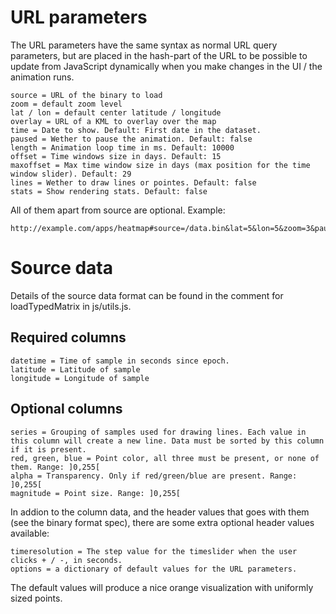 # URL parameters

The URL parameters have the same syntax as normal URL query parameters, but are placed in the hash-part of the URL to be possible to update from JavaScript dynamically when you make changes in the UI / the animation runs.

    source = URL of the binary to load
    zoom = default zoom level
    lat / lon = default center latitude / longitude
    overlay = URL of a KML to overlay over the map
    time = Date to show. Default: First date in the dataset.
    paused = Wether to pause the animation. Default: false
    length = Animation loop time in ms. Default: 10000
    offset = Time windows size in days. Default: 15
    maxoffset = Max time window size in days (max position for the time window slider). Default: 29
    lines = Wether to draw lines or pointes. Default: false
    stats = Show rendering stats. Default: false

All of them apart from source are optional. Example:

    http://example.com/apps/heatmap#source=/data.bin&lat=5&lon=5&zoom=3&paused=true


# Source data
Details of the source data format can be found in the comment for
loadTypedMatrix in js/utils.js.

## Required columns

    datetime = Time of sample in seconds since epoch.
    latitude = Latitude of sample
    longitude = Longitude of sample

## Optional columns

    series = Grouping of samples used for drawing lines. Each value in this column will create a new line. Data must be sorted by this column if it is present.
    red, green, blue = Point color, all three must be present, or none of them. Range: ]0,255[
    alpha = Transparency. Only if red/green/blue are present. Range: ]0,255[
    magnitude = Point size. Range: ]0,255[

In addion to the column data, and the header values that goes with
them (see the binary format spec), there are some extra optional
header values available:

    timeresolution = The step value for the timeslider when the user clicks + / -, in seconds.
    options = a dictionary of default values for the URL parameters.

The default values will produce a nice orange visualization with
uniformly sized points.
